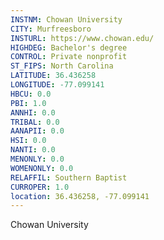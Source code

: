 ```yaml
---
INSTNM: Chowan University
CITY: Murfreesboro
INSTURL: https://www.chowan.edu/
HIGHDEG: Bachelor's degree
CONTROL: Private nonprofit
ST_FIPS: North Carolina
LATITUDE: 36.436258
LONGITUDE: -77.099141
HBCU: 0.0
PBI: 1.0
ANNHI: 0.0
TRIBAL: 0.0
AANAPII: 0.0
HSI: 0.0
NANTI: 0.0
MENONLY: 0.0
WOMENONLY: 0.0
RELAFFIL: Southern Baptist
CURROPER: 1.0
location: 36.436258, -77.099141
---
```

Chowan University